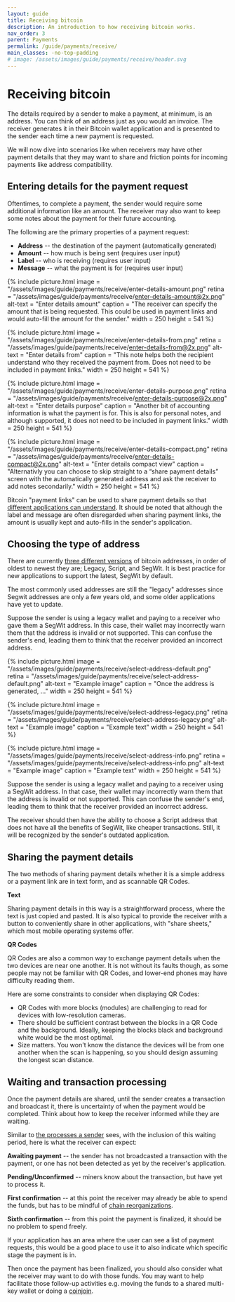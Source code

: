 ```yaml
---
layout: guide
title: Receiving bitcoin
description: An introduction to how receiving bitcoin works.
nav_order: 3
parent: Payments
permalink: /guide/payments/receive/
main_classes: -no-top-padding
# image: /assets/images/guide/payments/receive/header.svg
---
```


# Receiving bitcoin

<!--

Editor's notes

This page should cover what to do when receiving bitcoin, how to share and copy addresses etc.

- What addresses to support (native segwit by default)
- How to present QR codes (allow for specifying an amount)
- Generating a new address 

-->

The details required by a sender to make a payment, at minimum, is an address. You can think of an address just as you would an invoice. The receiver generates it in their Bitcoin wallet application and is presented to the sender each time a new payment is requested.

We will now dive into scenarios like when receivers may have other payment details that they may want to share and friction points for incoming payments like address compatibility.

<!-- 
Update glossary

Each address that a Bitcoin application generates has an accompaniying private key. This private key allows the receiver to unlock the bitcoin that is sent to the address when the receiver chooses to spend it.

Although addresses are not a problem to share publically, their accompanying private keys which typically generated from a single recovery phrase must be kept secure and private.
-->

## Entering details for the payment request
Oftentimes, to complete a payment, the sender would require some additional information like an amount. The receiver may also want to keep some notes about the payment for their future accounting.

The following are the primary properties of a payment request:
- **Address** -- the destination of the payment (automatically generated)
- **Amount** -- how much is being sent (requires user input)
- **Label** -- who is receiving (requires user input)
- **Message** -- what the payment is for (requires user input)

<div class="image-slide-gallery">

{% include picture.html
   image = "/assets/images/guide/payments/receive/enter-details-amount.png"
   retina = "/assets/images/guide/payments/receive/enter-details-amount@2x.png"
   alt-text = "Enter details amount"
   caption = "The receiver can specify the amount that is being requested. This could be used in payment links and would auto-fill the amount for the sender."
   width = 250
   height = 541
%}

{% include picture.html
   image = "/assets/images/guide/payments/receive/enter-details-from.png"
   retina = "/assets/images/guide/payments/receive/enter-details-from@2x.png"
   alt-text = "Enter details from"
   caption = "This note helps both the recipient understand who they received the payment from. Does not need to be included in payment links."
   width = 250
   height = 541
%}

{% include picture.html
   image = "/assets/images/guide/payments/receive/enter-details-purpose.png"
   retina = "/assets/images/guide/payments/receive/enter-details-purpose@2x.png"
   alt-text = "Enter details purpose"
   caption = "Another bit of accounting information is what the payment is for. This is also for personal notes, and although supported, it does not need to be included in payment links."
   width = 250
   height = 541
%}

{% include picture.html
   image = "/assets/images/guide/payments/receive/enter-details-compact.png"
   retina = "/assets/images/guide/payments/receive/enter-details-compact@2x.png"
   alt-text = "Enter details compact view"
   caption = "Alternativly you can choose to skip straight to a “share payment details” screen with the automatically generated address and ask the receiver to add notes secondarily."
   width = 250
   height = 541
%}

</div>

Bitcoin "payment links" can be used to share payment details so that [different applications can understand](https://bitcoin.design/guide/foundations/wallet-interoperability/#payment-links). It should be noted that although the label and message are often disregarded when sharing payment links, the amount is usually kept and auto-fills in the sender's application.

<!-- 
Update interopability page
Since there are many Bitcoin applications for people to choose from, its likely that the sender and receiver are not using the same one and they don't have the abilitiy to exchange payment details within the application itself. 

The exchange of payment details then most commonly happens outside of the wallet application. This 

Since bitcoin is a open system and has many payment applications built ontop of it, there is a [standard format](https://bitcoin.design/guide/foundations/wallet-interoperability/#payment-links) of "payment links" that most bitcoin applications use to share payment details.
-->

## Choosing the type of address
There are currently [three different versions](https://bitcoin.design/guide/glossary/#address) of bitcoin addresses, in order of oldest to newest they are; Legacy, Script, and SegWit. It is best practice for new applications to support the latest, SegWit by default.

The most commonly used addresses are still the "legacy" addresses since Segwit addresses are only a few years old, and some older applications have yet to update.

Suppose the sender is using a legacy wallet and paying to a receiver who gave them a SegWit address. In this case, their wallet may incorrectly warn them that the address is invalid or not supported. This can confuse the sender's end, leading them to think that the receiver provided an incorrect address.

<div class="image-slide-gallery">

{% include picture.html
   image = "/assets/images/guide/payments/receive/select-address-default.png"
   retina = "/assets/images/guide/payments/receive/select-address-default.png"
   alt-text = "Example image"
   caption = "Once the address is generated, ..."
   width = 250
   height = 541
%}

{% include picture.html
   image = "/assets/images/guide/payments/receive/select-address-legacy.png"
   retina = "/assets/images/guide/payments/receive/select-address-legacy.png"
   alt-text = "Example image"
   caption = "Example text"
   width = 250
   height = 541
%}

{% include picture.html
   image = "/assets/images/guide/payments/receive/select-address-info.png"
   retina = "/assets/images/guide/payments/receive/select-address-info.png"
   alt-text = "Example image"
   caption = "Example text"
   width = 250
   height = 541
%}

</div>

Suppose the sender is using a legacy wallet and paying to a receiver using a SegWit address. In that case, their wallet may incorrectly warn them that the address is invalid or not supported. This can confuse the sender's end, leading them to think that the receiver provided an incorrect address.

The receiver should then have the ability to choose a Script address that does not have all the benefits of SegWit, like cheaper transactions. Still, it will be recognized by the sender's outdated application.

<!--
On /guide/payments/send/#inputting-an-address
Add below as Do's & Don'ts

> Besides pushing wallets to adopt Bech32, wallets should provide better and clearer error messages to the end-user. Merchants could use P2SH to mitigate. In my opinion P2SH is just a patch not a solution. A solution where Bech32 invoice can fallback to P2SH would be a good balance.
> @pavelenex
-->

## Sharing the payment details
The two methods of sharing payment details whether it is a simple address or a payment link are in text form, and as scannable QR Codes.

**Text**

Sharing payment details in this way is a straightforward process, where the text is just copied and pasted. It is also typical to provide the receiver with a button to conveniently share in other applications, with "share sheets," which most mobile operating systems offer.

**QR Codes**

QR Codes are also a common way to exchange payment details when the two devices are near one another. It is not without its faults though, as some people may not be familiar with QR Codes, and lower-end phones may have difficulty reading them.

Here are some constraints to consider when displaying QR Codes:

- QR Codes with more blocks (modules) are challenging to read for devices with low-resolution cameras.
- There should be sufficient contrast between the blocks in a QR Code and the background. Ideally, keeping the blocks black and background white would be the most optimal.
- Size matters. You won't know the distance the devices will be from one another when the scan is happening, so you should design assuming the longest scan distance.

## Waiting and transaction processing
Once the payment details are shared, until the sender creates a transaction and broadcast it, there is uncertainty of when the payment would be completed. Think about how to keep the receiver informed while they are waiting.

Similar to [the processes a sender](https://bitcoin.design/guide/payments/send/#transaction-processing-and-confirmation) sees, with the inclusion of this waiting period, here is what the receiver can expect:

**Awaiting payment** -- the sender has not broadcasted a transaction with the payment, or one has not been detected as yet by the receiver's application.

**Pending/Unconfirmed** -- miners know about the transaction, but have yet to process it. 

**First confirmation** -- at this point the receiver may already be able to spend the funds, but has to be mindful of [chain reorganizations](https://bitcoin.design/guide/payments/transactions/#7-confirmations).

**Sixth confirmation** -- from this point the payment is finalized, it should be no problem to spend freely.

If your application has an area where the user can see a list of payment requests, this would be a good place to use it to also indicate which specific stage the payment is in.

Then once the payment has been finalized, you should also consider what the receiver may want to do with those funds. You may want to help facilitate those follow-up activities e.g. moving the funds to a shared multi-key wallet or doing a [coinjoin](https://bitcoin.design/guide/glossary/#coinjoin).

<!-- 
Follow up page would touch on privacy of transactions including topics of wallet fingerprints (multisig vs signle sig), input/output ordering, coinjoins, and labeling to help users keep separate coin histories.
-->